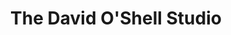 ---
title: "The David O'Shell Studio"
url: /lancaster/the-david-oshell-studio/
shop: hairdresser
---